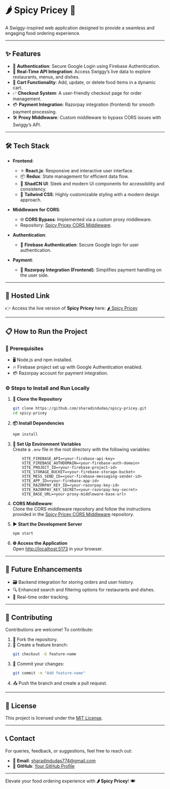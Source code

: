 # **🌶️ Spicy Pricey 🌟**

A Swiggy-inspired web application designed to provide a seamless and engaging food ordering experience.

---

## **✨ Features**

-   🔐 **Authentication**: Secure Google Login using Firebase Authentication.
-   🥗 **Real-Time API Integration**: Access Swiggy’s live data to explore restaurants, menus, and dishes.
-   🛒 **Cart Functionality**: Add, update, or delete food items in a dynamic cart.
-   ✅ **Checkout System**: A user-friendly checkout page for order management.
-   💳 **Payment Integration**: Razorpay integration (frontend) for smooth payment processing.
-   🛠️ **Proxy Middleware**: Custom middleware to bypass CORS issues with Swiggy’s API.

---

## **🛠️ Tech Stack**

-   **Frontend**:

    -   ⚛️ **React.js**: Responsive and interactive user interface.
    -   📦 **Redux**: State management for efficient data flow.
    -   🎨 **ShadCN UI**: Sleek and modern UI components for accessibility and consistency.
    -   🌈 **Tailwind CSS**: Highly customizable styling with a modern design approach.

-   **Middleware for CORS**:

    -   🌐 **CORS Bypass**: Implemented via a custom proxy middleware.
    -   Repository: [Spicy Pricey CORS Middleware](https://github.com/sharadindudas/spicy-pricey-cors).

-   **Authentication**:

    -   🔑 **Firebase Authentication**: Secure Google login for user authentication.

-   **Payment**:
    -   💸 **Razorpay Integration (Frontend)**: Simplifies payment handling on the user side.

---

## **🚀 Hosted Link**

👉 Access the live version of **Spicy Pricey** here: [🌶️ Spicy Pricey](https://spicy-pricey.sharadindudas.com)

---

## **📋 How to Run the Project**

### **🔧 Prerequisites**

-   🖥️ Node.js and npm installed.
-   🔥 Firebase project set up with Google Authentication enabled.
-   💳 Razorpay account for payment integration.

### **⚙️ Steps to Install and Run Locally**

1. **📂 Clone the Repository**

    ```bash
    git clone https://github.com/sharadindudas/spicy-pricey.git
    cd spicy-pricey
    ```

2. **📦 Install Dependencies**

    ```bash
    npm install
    ```

3. **📝 Set Up Environment Variables**  
   Create a `.env` file in the root directory with the following variables:
   
    ```env
        VITE_FIREBASE_API=<your-firebase-api-key>
        VITE_FIREBASE_AUTHDOMAIN=<your-firebase-auth-domain>
        VITE_PROJECT_ID=<your-firebase-project-id>
        VITE_STORAGE_BUCKET=<your-firebase-storage-bucket>
        VITE_MESS_SEND_ID=<your-firebase-messaging-sender-id>
        VITE_APP_ID=<your-firebase-app-id>
        VITE_RAZORPAY_KEY_ID=<your-razorpay-key-id>
        VITE_RAZORPAY_KEY_SECRET=<your-razorpay-key-secret>
        VITE_BASE_URL=<your-proxy-middleware-base-url>
    ```

4. **CORS Middleware**:  
   Clone the CORS middleware repository and follow the instructions provided in the [Spicy Pricey CORS Middleware](https://github.com/sharadindudas/spicy-pricey-cors) repository.

5. **▶️ Start the Development Server**

    ```bash
    npm start
    ```

6. **🌐 Access the Application**  
   Open [http://localhost:5173](http://localhost:5173) in your browser.

---

## **🌟 Future Enhancements**

-   🗃️ Backend integration for storing orders and user history.
-   🔍 Enhanced search and filtering options for restaurants and dishes.
-   📡 Real-time order tracking.

---

## **🤝 Contributing**

Contributions are welcome! To contribute:

1. 🍴 Fork the repository.
2. 🔀 Create a feature branch:
    ```bash
    git checkout -b feature-name
    ```
3. 💾 Commit your changes:
    ```bash
    git commit -m "Add feature-name"
    ```
4. 📤 Push the branch and create a pull request.

---

## **📜 License**

This project is licensed under the [MIT License](LICENSE).

---

## **📞 Contact**

For queries, feedback, or suggestions, feel free to reach out:

-   📧 **Email**: [sharadindudas774@gmail.com](mailto:sharadindudas774@gmail.com)
-   🐙 **GitHub**: [Your GitHub Profile](https://github.com/sharadindudas)

---

Elevate your food ordering experience with **🌶️ Spicy Pricey**! 🍽️
